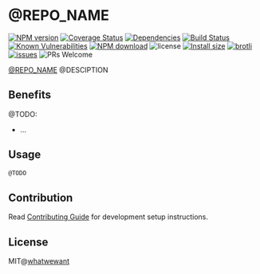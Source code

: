 # @REPO_NAME

[![NPM version](https://img.shields.io/npm/v/@zodash/doreamon.svg?style=flat)](https://www.npmjs.com/package/@zodash/doreamon)
[![Coverage Status](https://codecov.io/gh/zcorky/zodash/branch/master/graph/badge.svg)](https://codecov.io/gh/zcorky/zodash)
[![Dependencies](https://img.shields.io/david/zcorky/zodash.svg?style=flat-square)](https://david-dm.org/zcorky/zodash)
[![Build Status](https://github.com/zcorky/zodash/workflows/Publish%20NPM%20Package/badge.svg)](https://github.com/zcorky/zodash)
[![Known Vulnerabilities](https://snyk.io/test/npm/@zodash/doreamon/badge.svg?style=flat-square)](https://snyk.io/test/npm/@zodash/doreamon)
[![NPM download](https://img.shields.io/npm/dm/@zodash/doreamon.svg?style=flat-square)](https://www.npmjs.com/package/@zodash/doreamon)
![license](https://img.shields.io/github/license/zcorky/zodash.svg)
[![Install size](https://badgen.net/packagephobia/install/@zodash/doreamon)](https://packagephobia.now.sh/result?p=@zodash/doreamon)
[![brotli](https://badgen.net/bundlephobia/minzip/umi)](https://bundlephobia.com/result?p=umi)
[![issues](https://img.shields.io/github/issues/zcorky/zodash.svg)](https://github.com/zcorky/zodash/issues)
![PRs Welcome](https://img.shields.io/badge/PRs-welcome-brightgreen.svg)

[@REPO_NAME](https://github.com/zcorky/zodash) @DESCIPTION

## Benefits

@TODO:

- ...

## Usage

```bash
@TODO
```

## Contribution

Read [Contributing Guide](.github/CONTRIBUTING.md) for development setup instructions.

## License

MIT@[whatwewant](https://github.com/whatwewant)
